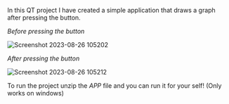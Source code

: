 In this QT project I have created a simple application that draws a graph after pressing the button.

*Before pressing the button*

![Screenshot 2023-08-26 105202](https://github.com/DanMint/QT_Projects/assets/67702241/aa11f1c7-4d8c-40f1-b219-a54862cd2680)

*After pressing the button*

![Screenshot 2023-08-26 105212](https://github.com/DanMint/QT_Projects/assets/67702241/9a05c7ff-e309-41e7-8a1a-bbfe5df3319a)


To run the project unzip the *APP* file and you can run it for your self! (Only works on windows)
